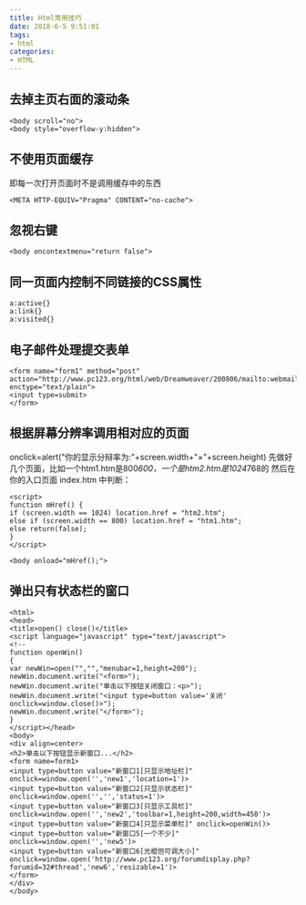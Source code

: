 ```yaml
---
title: Html常用技巧 
date: 2018-6-5 9:51:01
tags:
- html 
categories: 
- HTML 
---
```


## 去掉主页右面的滚动条
```
<body scroll="no">
<body style="overflow-y:hidden">
```

## 不使用页面缓存
即每一次打开页面时不是调用缓存中的东西
```
<META HTTP-EQUIV="Pragma" CONTENT="no-cache">
```

## 忽视右键
```
<body oncontextmenu="return false">
```

## 同一页面内控制不同链接的CSS属性
```
a:active{}
a:link{}
a:visited{}
```

## 电子邮件处理提交表单
```
<form name="form1" method="post" action="http://www.pc123.org/html/web/Dreamweaver/200806/mailto:webmail@pc123.org" enctype="text/plain">
<input type=submit>
</form>
```

## 根据屏幕分辨率调用相对应的页面
onclick=alert("你的显示分辩率为:"+screen.width+"×"+screen.height)
先做好几个页面，比如一个htm1.htm是800*600，一个是htm2.htm是1024*768的
然后在你的入口页面 index.htm 中判断：
```
<script>
function mHref() {
if (screen.width == 1024) location.href = "htm2.htm";
else if (screen.width == 800) location.href = "htm1.htm";
else return(false);
}
</script>

<body onload="mHref();">
```

## 弹出只有状态栏的窗口
```
<html>
<head>
<title>open() close()</title>
<script language="javascript" type="text/javascript">
<!--
function openWin()
{
var newWin=open("","","menubar=1,height=200");
newWin.document.write("<form>");
newWin.document.write("单击以下按钮关闭窗口：<p>");
newWin.document.write("<input type=button value='关闭' onclick=window.close()>");
newWin.document.write("</form>");
}
</script></head>
<body>
<div align=center>
<h2>单击以下按钮显示新窗口...</h2>
<form name=form1>
<input type=button value="新窗口1[只显示地址栏]" onclick=window.open('','new1','location=1')>
<input type=button value="新窗口2[只显示状态栏]" onclick=window.open('','','status=1')>
<input type=button value="新窗口3[只显示工具栏]" onclick=window.open('','new2','toolbar=1,height=200,width=450')>
<input type=button value="新窗口4[只显示菜单栏]" onclick=openWin()>
<input type=button value="新窗口5[一个不少]" onclick=window.open('','new5')>
<input type=button value="新窗口6[光棍但可调大小]" onclick=window.open('http://www.pc123.org/forumdisplay.php?forumid=32#thread','new6','resizable=1')>
</form>
</div>
</body>
```
